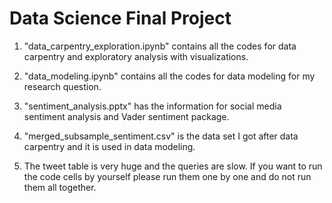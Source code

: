# Data Science Final Project

1. "data_carpentry_exploration.ipynb" contains all the codes for data carpentry and exploratory analysis with visualizations. 

2. "data_modeling.ipynb" contains all the codes for data modeling for my research question.

3. "sentiment_analysis.pptx" has the information for social media sentiment analysis and Vader sentiment package.

4. "merged_subsample_sentiment.csv" is the data set I got after data carpentry and it is used in data modeling.

5. The tweet table is very huge and the queries are slow. If you want to run the code cells by yourself please run them one by one and do not run them all together.